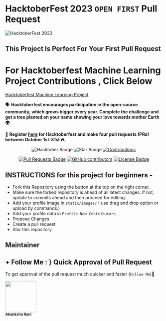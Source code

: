 # HacktoberFest 2023 `OPEN FIRST` Pull Request
![HacktoberFest 2023](logo.png)


## This Project Is Perfect For Your First Pull Request
# For Hacktoberfest Machine Learning Project Contributions , Click Below
[Hacktoberfest Machine Learning Project](https://github.com/AkankshaAI/Hacktoberfest-Machine-Learning-diseases)

🗣 **Hacktoberfest encourages participation in the open-source community, which grows bigger every year. Complete the challenge and get a tree planted on your name showing your love towards mother Earth 🌍**

📢 **Register [here](https://hacktoberfest.digitalocean.com) for Hacktoberfest and make four pull requests (PRs) between October 1st-31st 🔥.**

<div align="center">

<img src="https://img.shields.io/badge/hacktoberfest-2023-blueviolet" alt="Hacktober Badge"/>
 <img src="https://img.shields.io/static/v1?label=%F0%9F%8C%9F&message=If%20Useful&style=style=flat&color=BC4E99" alt="Star Badge"/>
 <a href="https://github.com/AkankshaAI" ><img src="https://img.shields.io/badge/Contributions-welcome-violet.svg?style=flat&logo=git" alt="Contributions" /></a>

<a href="https://github.com/AkankshaAI/hacktoberfest2023/pulls"><img src="https://img.shields.io/github/issues-pr/AkankshaAI/hacktoberfest2023" alt="Pull Requests Badge"/></a>
<a href="https://github.com/AkankshaAI/hacktoberfest2023/graphs/contributors"><img alt="GitHub contributors" src="https://img.shields.io/github/contributors/AkankshaAI/hacktoberfest2023?color=2b9348"></a>
<a href="https://github.com/AkankshaAI/hacktoberfest2023/blob/master/LICENSE"><img src="https://img.shields.io/github/license/AkankshaAI/hacktoberfest2023?color=2b9348" alt="License Badge"/></a>

</div>

## INSTRUCTIONS for this project for beginners -

- Fork this Repository using the button at the top on the right corner.
- Make sure the forked repository is ahead of all latest changes. If not, update to commits ahead and then proceed for editing.
- Add your profile image in `static/images/` ( use drag and drop option or upload by commands.)
- Add your profile data in `Profile-New Contributors`
- Propose Changes
- Create a pull request
- Star this repository
  
## Maintainer
## + Follow Me : } Quick Approval of Pull Request
To get approval of the pull request much quicker and faster (`Follow Me`)🚀
<tr><td align="center"><a href="https://github.com/AkankshaAI"><kbd><img src="https://avatars3.githubusercontent.com/AkankshaAI?size=100" width="100px;" alt=""/></kbd><br /><sub><b>Akanksha Rani</b></sub></a><br /></td>

</tr>
